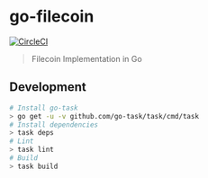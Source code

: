 # go-filecoin

[![CircleCI](https://circleci.com/gh/filecoin-project/go-filecoin.svg?style=svg)](https://circleci.com/gh/filecoin-project/go-filecoin)

> Filecoin Implementation in Go

## Development

```sh
# Install go-task
> go get -u -v github.com/go-task/task/cmd/task
# Install dependencies
> task deps
# Lint
> task lint
# Build
> task build
```
